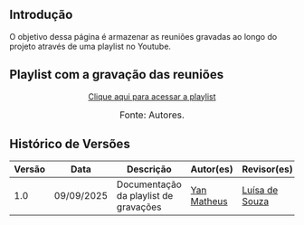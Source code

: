 ## Introdução

O objetivo dessa página é armazenar as reuniões gravadas ao longo do projeto através de uma playlist no Youtube.

## Playlist com a gravação das reuniões
<p style="text-align: center"><a href="https://www.youtube.com/watch?v=1ZlOacYxBDo&list=PLLWUvFk-8eapL5FB6mMvY3y0y_tqLEXji" target="blanket"> Clique aqui para acessar a playlist</a></p>

<font size="3"><p style="text-align: center">Fonte: Autores.</p></font>

## Histórico de Versões

Versão  | Data | Descrição | Autor(es) | Revisor(es)
-------- | ------ | ------ | ---------- | ----------
1.0 | 09/09/2025 | Documentação da playlist de gravações | [Yan Matheus](https://github.com/Yanmatheus0812) | [Luísa de Souza](https://github.com/luisa12ll) 
